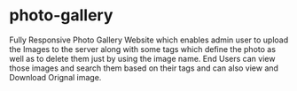 # photo-gallery
Fully Responsive Photo Gallery Website which enables admin user to upload the Images to the server along with some tags which define the photo as well as to delete them just by using the image name. End Users can view those images and search them based on their tags and can also view and Download Orignal image. 
